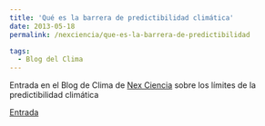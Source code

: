 ```yaml
---
title: 'Qué es la barrera de predictibilidad climática'
date: 2013-05-18
permalink: /nexciencia/que-es-la-barrera-de-predictibilidad 

tags:
  - Blog del Clima
---
```



Entrada en el Blog de Clima de [Nex Ciencia](https://nexciencia.exactas.uba.ar/) sobre los límites de la predictibilidad climática

[Entrada](https://nexciencia.exactas.uba.ar/que-es-la-barrera-de-predictibilidad)

